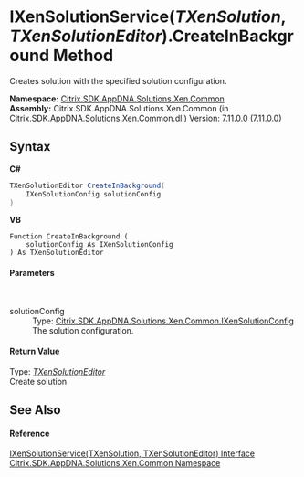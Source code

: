 # IXenSolutionService(*TXenSolution*, *TXenSolutionEditor*).CreateInBackground Method 
 

Creates solution with the specified solution configuration.

**Namespace:**&nbsp;[Citrix.SDK.AppDNA.Solutions.Xen.Common](013dc694-c357-448d-ed5a-b5c48a7f6852.md)<br />**Assembly:**&nbsp;Citrix.SDK.AppDNA.Solutions.Xen.Common (in Citrix.SDK.AppDNA.Solutions.Xen.Common.dll) Version: 7.11.0.0 (7.11.0.0)

## Syntax

**C#**
```csharp
TXenSolutionEditor CreateInBackground(
	IXenSolutionConfig solutionConfig
)
```

**VB**
```vbnet
Function CreateInBackground ( 
	solutionConfig As IXenSolutionConfig
) As TXenSolutionEditor
```


#### Parameters
&nbsp;<dl><dt>solutionConfig</dt><dd>Type: <a href="f190d9a2-dc65-8675-76ac-56c23da6c3af">Citrix.SDK.AppDNA.Solutions.Xen.Common.IXenSolutionConfig</a><br />The solution configuration.</dd></dl>

#### Return Value
Type: <a href="2be94c2a-7033-091c-56dc-00aacd0d0b6b">*TXenSolutionEditor*</a><br />Create solution

## See Also


#### Reference
<a href="2be94c2a-7033-091c-56dc-00aacd0d0b6b">IXenSolutionService(TXenSolution, TXenSolutionEditor) Interface</a><br /><a href="013dc694-c357-448d-ed5a-b5c48a7f6852">Citrix.SDK.AppDNA.Solutions.Xen.Common Namespace</a><br />
